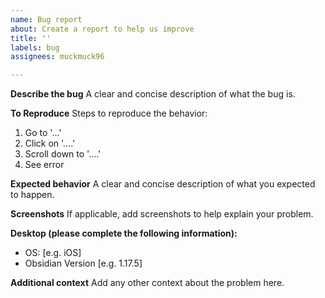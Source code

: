 ```yaml
---
name: Bug report
about: Create a report to help us improve
title: ''
labels: bug
assignees: muckmuck96

---
```


**Describe the bug**
A clear and concise description of what the bug is.

**To Reproduce**
Steps to reproduce the behavior:
1. Go to '...'
2. Click on '....'
3. Scroll down to '....'
4. See error

**Expected behavior**
A clear and concise description of what you expected to happen.

**Screenshots**
If applicable, add screenshots to help explain your problem.

**Desktop (please complete the following information):**
 - OS: [e.g. iOS]
 - Obsidian Version [e.g. 1.17.5]


**Additional context**
Add any other context about the problem here.
